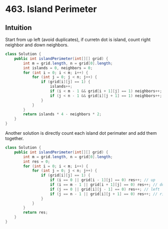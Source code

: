 # 463. Island Perimeter

## Intuition

Start from up left (avoid duplicates), if curretn dot is island, count right neighbor and down neighbors.

```java
class Solution {
    public int islandPerimeter(int[][] grid) {
        int m = grid.length, n = grid[0].length;
        int islands = 0, neighbors = 0;
        for (int i = 0; i < m; i++) {
            for (int j = 0; j < n; j++) {
                if (grid[i][j] == 1) {
                    islands++;
                    if (i < m - 1 && grid[i + 1][j] == 1) neighbors++;
                    if (j < n - 1 && grid[i][j + 1] == 1) neighbors++;
                }
            }
        }
        return islands * 4 - neighbors * 2;
    }
}
```

Another solution is directly count each island dot perimater and add them together.

```java
class Solution {
    public int islandPerimeter(int[][] grid) {
        int m = grid.length, n = grid[0].length;
        int res = 0;
        for (int i = 0; i < m; i++) {
            for (int j = 0; j < n; j++) {
                if (grid[i][j] == 1) {
                    if (i == 0 || grid[i - 1][j] == 0) res++; // up
                    if (i == m - 1 || grid[i + 1][j] == 0) res++; // down
                    if (j == 0 || grid[i][j - 1] == 0) res++; // left
                    if (j == n - 1 || grid[i][j + 1] == 0) res++; // right
                }
            }
        }
        return res;
    }
}
```

